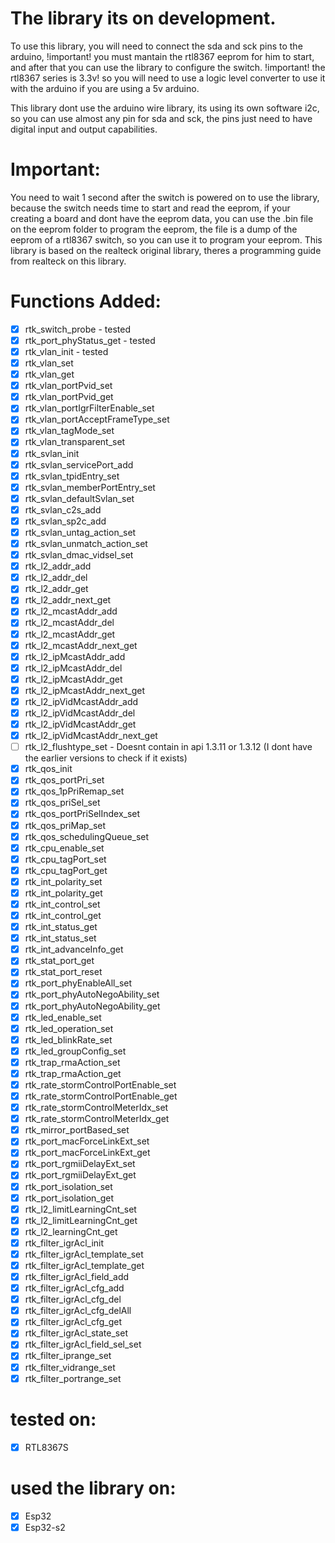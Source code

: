 # The library its on development.

To use this library, you will need to connect the sda and sck pins to the arduino, !important! you must mantain the rtl8367 eeprom for him to start, and after that you can use the library to configure the switch. !important! the rtl8367 series is 3.3v! so you will need to use a logic level converter to use it with the arduino if you are using a 5v arduino.

This library dont use the arduino wire library, its using its own software i2c, so you can use almost any pin for sda and sck, the pins just need to have digital input and output capabilities.

# Important:

You need to wait 1 second after the switch is powered on to use the library, because the switch needs time to start and read the eeprom, if your creating a board and dont have the eeprom data, you can use the .bin file on the eeprom folder to program the eeprom, the file is a dump of the eeprom of a rtl8367 switch, so you can use it to program your eeprom.
This library is based on the realteck original library, theres a programming guide from realteck on this library.

# Functions Added:

- [x] rtk_switch_probe - tested
- [x] rtk_port_phyStatus_get - tested
- [x] rtk_vlan_init - tested
- [x] rtk_vlan_set
- [x] rtk_vlan_get
- [x] rtk_vlan_portPvid_set
- [x] rtk_vlan_portPvid_get
- [x] rtk_vlan_portIgrFilterEnable_set
- [x] rtk_vlan_portAcceptFrameType_set
- [x] rtk_vlan_tagMode_set
- [x] rtk_vlan_transparent_set
- [x] rtk_svlan_init
- [x] rtk_svlan_servicePort_add
- [x] rtk_svlan_tpidEntry_set
- [x] rtk_svlan_memberPortEntry_set
- [x] rtk_svlan_defaultSvlan_set
- [x] rtk_svlan_c2s_add
- [x] rtk_svlan_sp2c_add
- [x] rtk_svlan_untag_action_set
- [x] rtk_svlan_unmatch_action_set
- [x] rtk_svlan_dmac_vidsel_set
- [x] rtk_l2_addr_add
- [x] rtk_l2_addr_del
- [x] rtk_l2_addr_get
- [x] rtk_l2_addr_next_get
- [x] rtk_l2_mcastAddr_add
- [x] rtk_l2_mcastAddr_del
- [x] rtk_l2_mcastAddr_get
- [x] rtk_l2_mcastAddr_next_get
- [x] rtk_l2_ipMcastAddr_add
- [x] rtk_l2_ipMcastAddr_del
- [x] rtk_l2_ipMcastAddr_get
- [x] rtk_l2_ipMcastAddr_next_get
- [x] rtk_l2_ipVidMcastAddr_add
- [x] rtk_l2_ipVidMcastAddr_del
- [x] rtk_l2_ipVidMcastAddr_get
- [x] rtk_l2_ipVidMcastAddr_next_get
- [ ] rtk_l2_flushtype_set - Doesnt contain in api 1.3.11 or 1.3.12 (I dont have the earlier versions to check if it exists)
- [x] rtk_qos_init
- [x] rtk_qos_portPri_set
- [x] rtk_qos_1pPriRemap_set
- [x] rtk_qos_priSel_set
- [x] rtk_qos_portPriSelIndex_set   
- [x] rtk_qos_priMap_set
- [x] rtk_qos_schedulingQueue_set
- [x] rtk_cpu_enable_set
- [x] rtk_cpu_tagPort_set
- [x] rtk_cpu_tagPort_get
- [x] rtk_int_polarity_set
- [x] rtk_int_polarity_get
- [x] rtk_int_control_set
- [x] rtk_int_control_get
- [x] rtk_int_status_get
- [x] rtk_int_status_set
- [x] rtk_int_advanceInfo_get
- [x] rtk_stat_port_get
- [x] rtk_stat_port_reset
- [x] rtk_port_phyEnableAll_set
- [x] rtk_port_phyAutoNegoAbility_set
- [x] rtk_port_phyAutoNegoAbility_get
- [x] rtk_led_enable_set
- [x] rtk_led_operation_set
- [x] rtk_led_blinkRate_set
- [x] rtk_led_groupConfig_set
- [x] rtk_trap_rmaAction_set
- [x] rtk_trap_rmaAction_get
- [x] rtk_rate_stormControlPortEnable_set
- [x] rtk_rate_stormControlPortEnable_get
- [x] rtk_rate_stormControlMeterIdx_set
- [x] rtk_rate_stormControlMeterIdx_get
- [x] rtk_mirror_portBased_set
- [x] rtk_port_macForceLinkExt_set
- [x] rtk_port_macForceLinkExt_get
- [x] rtk_port_rgmiiDelayExt_set
- [x] rtk_port_rgmiiDelayExt_get
- [x] rtk_port_isolation_set
- [x] rtk_port_isolation_get
- [x] rtk_l2_limitLearningCnt_set
- [x] rtk_l2_limitLearningCnt_get
- [x] rtk_l2_learningCnt_get
- [x] rtk_filter_igrAcl_init
- [x] rtk_filter_igrAcl_template_set
- [x] rtk_filter_igrAcl_template_get
- [x] rtk_filter_igrAcl_field_add
- [x] rtk_filter_igrAcl_cfg_add
- [x] rtk_filter_igrAcl_cfg_del
- [x] rtk_filter_igrAcl_cfg_delAll
- [x] rtk_filter_igrAcl_cfg_get
- [x] rtk_filter_igrAcl_state_set
- [x] rtk_filter_igrAcl_field_sel_set
- [x] rtk_filter_iprange_set
- [x] rtk_filter_vidrange_set
- [x] rtk_filter_portrange_set

# tested on:

- [x] RTL8367S

# used the library on:

- [x] Esp32
- [x] Esp32-s2